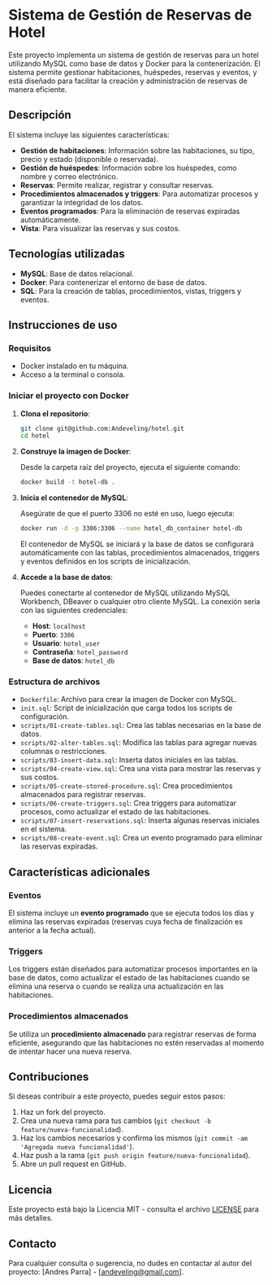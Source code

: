 # Sistema de Gestión de Reservas de Hotel

Este proyecto implementa un sistema de gestión de reservas para un hotel utilizando MySQL como base de datos y Docker para la contenerización. El sistema permite gestionar habitaciones, huéspedes, reservas y eventos, y está diseñado para facilitar la creación y administración de reservas de manera eficiente.

## Descripción

El sistema incluye las siguientes características:

- **Gestión de habitaciones**: Información sobre las habitaciones, su tipo, precio y estado (disponible o reservada).
- **Gestión de huéspedes**: Información sobre los huéspedes, como nombre y correo electrónico.
- **Reservas**: Permite realizar, registrar y consultar reservas.
- **Procedimientos almacenados y triggers**: Para automatizar procesos y garantizar la integridad de los datos.
- **Eventos programados**: Para la eliminación de reservas expiradas automáticamente.
- **Vista**: Para visualizar las reservas y sus costos.

## Tecnologías utilizadas

- **MySQL**: Base de datos relacional.
- **Docker**: Para contenerizar el entorno de base de datos.
- **SQL**: Para la creación de tablas, procedimientos, vistas, triggers y eventos.

## Instrucciones de uso

### Requisitos

- Docker instalado en tu máquina.
- Acceso a la terminal o consola.

### Iniciar el proyecto con Docker

1. **Clona el repositorio**:
   
   ```bash
   git clone git@github.com:Andeveling/hotel.git
   cd hotel
   ```

2. **Construye la imagen de Docker**:

   Desde la carpeta raíz del proyecto, ejecuta el siguiente comando:

   ```bash
   docker build -t hotel-db .
   ```

3. **Inicia el contenedor de MySQL**:

   Asegúrate de que el puerto 3306 no esté en uso, luego ejecuta:

   ```bash
   docker run -d -p 3306:3306 --name hotel_db_container hotel-db
   ```

   El contenedor de MySQL se iniciará y la base de datos se configurará automáticamente con las tablas, procedimientos almacenados, triggers y eventos definidos en los scripts de inicialización.

4. **Accede a la base de datos**:

   Puedes conectarte al contenedor de MySQL utilizando MySQL Workbench, DBeaver o cualquier otro cliente MySQL. La conexión sería con las siguientes credenciales:

   - **Host**: `localhost`
   - **Puerto**: `3306`
   - **Usuario**: `hotel_user`
   - **Contraseña**: `hotel_password`
   - **Base de datos**: `hotel_db`

### Estructura de archivos

- `Dockerfile`: Archivo para crear la imagen de Docker con MySQL.
- `init.sql`: Script de inicialización que carga todos los scripts de configuración.
- `scripts/01-create-tables.sql`: Crea las tablas necesarias en la base de datos.
- `scripts/02-alter-tables.sql`: Modifica las tablas para agregar nuevas columnas o restricciones.
- `scripts/03-insert-data.sql`: Inserta datos iniciales en las tablas.
- `scripts/04-create-view.sql`: Crea una vista para mostrar las reservas y sus costos.
- `scripts/05-create-stored-procedure.sql`: Crea procedimientos almacenados para registrar reservas.
- `scripts/06-create-triggers.sql`: Crea triggers para automatizar procesos, como actualizar el estado de las habitaciones.
- `scripts/07-insert-reservations.sql`: Inserta algunas reservas iniciales en el sistema.
- `scripts/08-create-event.sql`: Crea un evento programado para eliminar las reservas expiradas.

## Características adicionales

### Eventos

El sistema incluye un **evento programado** que se ejecuta todos los días y elimina las reservas expiradas (reservas cuya fecha de finalización es anterior a la fecha actual).

### Triggers

Los triggers están diseñados para automatizar procesos importantes en la base de datos, como actualizar el estado de las habitaciones cuando se elimina una reserva o cuando se realiza una actualización en las habitaciones.

### Procedimientos almacenados

Se utiliza un **procedimiento almacenado** para registrar reservas de forma eficiente, asegurando que las habitaciones no estén reservadas al momento de intentar hacer una nueva reserva.

## Contribuciones

Si deseas contribuir a este proyecto, puedes seguir estos pasos:

1. Haz un fork del proyecto.
2. Crea una nueva rama para tus cambios (`git checkout -b feature/nueva-funcionalidad`).
3. Haz los cambios necesarios y confirma los mismos (`git commit -am 'Agregada nueva funcionalidad'`).
4. Haz push a la rama (`git push origin feature/nueva-funcionalidad`).
5. Abre un pull request en GitHub.

## Licencia

Este proyecto está bajo la Licencia MIT - consulta el archivo [LICENSE](LICENSE) para más detalles.

## Contacto

Para cualquier consulta o sugerencia, no dudes en contactar al autor del proyecto: [Andres Parra] - [andeveling@gmail.com].
